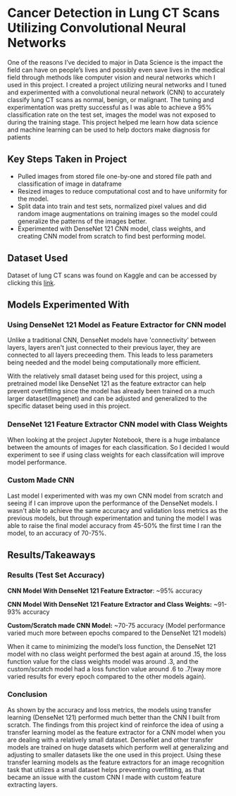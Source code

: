 # Cancer Detection in Lung CT Scans Utilizing Convolutional Neural Networks

One of the reasons I’ve decided to major in Data Science is the impact the field can have on people’s lives and possibly even save lives in the medical field through methods like computer vision and neural networks which I used in this project. I created a project utilizing neural networks and I tuned and experimented with a convolutional neural network (CNN) to accurately classify lung CT scans as normal, benign, or malignant. The tuning and experimentation was pretty successful as I was able to achieve a 95% classification rate on the test set, images the model was not exposed to during the training stage. This project helped me learn how data science and machine learning can be used to help doctors make diagnosis for patients


## Key Steps Taken in Project
- Pulled images from stored file one-by-one and stored file path and classification of image in dataframe
- Resized images to reduce computational cost and to have uniformity for the model.
- Split data into train and test sets, normalized pixel values and did random image augmentations on training images so the model could generalize the patterns of the images better.
- Experimented with DenseNet 121 CNN model, class weights, and creating CNN model from scratch to find best performing model.


## Dataset Used
Dataset of lung CT scans was found on Kaggle and can be accessed by clicking this [link](https://www.kaggle.com/datasets/adityamahimkar/iqothnccd-lung-cancer-dataset).


## Models Experimented With

### Using DenseNet 121 Model as Feature Extractor for CNN model
Unlike a traditional CNN, DenseNet models have 'connectivity' between layers, layers aren't just connected to their previous layer, they are connected to all layers preceeding them. This leads to less parameters being needed and the model being computationally more efficient.

With the relatively small dataset being used for this project, using a pretrained model like DenseNet 121 as the feature extractor can help prevent overfitting since the model has already been trained on a much larger dataset(Imagenet) and can be adjusted and generalized to the specific dataset being used in this project.

### DenseNet 121 Feature Extractor CNN model with Class Weights
When looking at the project Jupyter Notebook, there is a huge imbalance between the amounts of images for each classification. So I decided I would experiment to see if using class weights for each classifcation will improve model performance.

### Custom Made CNN
Last model I experimented with was my own CNN model from scratch and seeing if I can improve upon the performance of the DenseNet models. I wasn't able to achieve the same accuracy and validation loss metrics as the previous models, but through experimentation and tuning the model I was able to raise the final model accuracy from 45-50% the first time I ran the model, to an accuracy of 70-75%.


## Results/Takeaways
### Results (Test Set Accuracy)
**CNN Model With DenseNet 121 Feature Extractor**: ~95% accuracy

**CNN Model With DenseNet 121 Feature Extractor and Class Weights:** ~91-93% accuracy

**Custom/Scratch made CNN Model:** ~70-75 accuracy (Model performance varied much more between epochs compared to the DenseNet 121 models)

When it came to minimizing the model’s loss function, the DenseNet 121 model with no class weight performed the best again at around .15, the loss function value for the class weights model was around .3, and the custom/scratch model had a loss function value around .6 to .7(way more varied results for every epoch compared to the other models again).

### Conclusion

As shown by the accuracy and loss metrics, the models using transfer learning (DenseNet 121) performed much better than the CNN I built from scratch. The findings from this project kind of reinforce the idea of using a transfer learning model as the feature extractor for a CNN model when you are dealing with a relatively small dataset. DenseNet and other transfer models are trained on huge datasets which perform well at generalizing and adjusting to smaller datasets like the one used in this project. Using these transfer learning models as the feature extractors for an image recognition task that utilizes a small dataset helps preventing overfitting, as that became an issue with the custom CNN I made with custom feature extracting layers.
